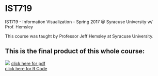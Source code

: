 # IST719
IST719 - Information Visualization - Spring 2017 @ Syracuse University w/ Prof. Hemsley

This course was taught by Professor Jeff Hemsley at Syracuse University.

## This is the final product of this whole course:
![](https://github.com/cpkoywk/IST719/blob/master/Poster%20Project/Poster.jpg)
[click here for pdf](https://github.com/cpkoywk/IST719/blob/master/Poster%20Project/Poster.pdf)  
[click here for R Code](https://github.com/cpkoywk/IST719/blob/master/Poster%20Project/Poster%20Code.R)

